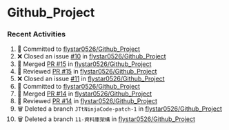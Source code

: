 # Github_Project

### Recent Activities
<!--START_SECTION:activity-->
1. 📝 Committed to [flystar0526/Github_Project](https://github.com/flystar0526/Github_Project/commit/a1de4936badbcc826b70149ab61db332fd521762)
2. ❌ Closed an issue [#10](https://github.com/flystar0526/Github_Project/issues/10) in [flystar0526/Github_Project](https://github.com/flystar0526/Github_Project)
3. 🔀 Merged [PR #15](https://github.com/flystar0526/Github_Project/pull/15) in [flystar0526/Github_Project](https://github.com/flystar0526/Github_Project)
4. 🔎 Reviewed [PR #15](https://github.com/flystar0526/Github_Project/pull/15) in [flystar0526/Github_Project](https://github.com/flystar0526/Github_Project)
5. ❌ Closed an issue [#11](https://github.com/flystar0526/Github_Project/issues/11) in [flystar0526/Github_Project](https://github.com/flystar0526/Github_Project)
6. 📝 Committed to [flystar0526/Github_Project](https://github.com/flystar0526/Github_Project/commit/b8a2ec71450ab0dea3ed2b17e42c93b069567c67)
7. 🔀 Merged [PR #14](https://github.com/flystar0526/Github_Project/pull/14) in [flystar0526/Github_Project](https://github.com/flystar0526/Github_Project)
8. 🔎 Reviewed [PR #14](https://github.com/flystar0526/Github_Project/pull/14) in [flystar0526/Github_Project](https://github.com/flystar0526/Github_Project)
9. 🗑️ Deleted a branch `JTtNinjaCode-patch-1` in [flystar0526/Github_Project](https://github.com/flystar0526/Github_Project)
10. 🗑️ Deleted a branch `11-資料庫架構` in [flystar0526/Github_Project](https://github.com/flystar0526/Github_Project)
<!--END_SECTION:activity-->
